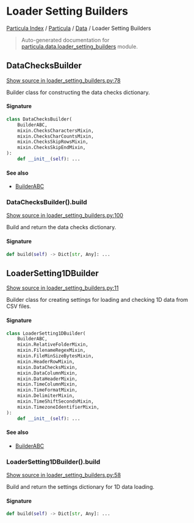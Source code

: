 # Loader Setting Builders

[Particula Index](../../README.md#particula-index) / [Particula](../index.md#particula) / [Data](./index.md#data) / Loader Setting Builders

> Auto-generated documentation for [particula.data.loader_setting_builders](https://github.com/Gorkowski/particula/blob/main/particula/data/loader_setting_builders.py) module.

## DataChecksBuilder

[Show source in loader_setting_builders.py:78](https://github.com/Gorkowski/particula/blob/main/particula/data/loader_setting_builders.py#L78)

Builder class for constructing the data checks dictionary.

#### Signature

```python
class DataChecksBuilder(
    BuilderABC,
    mixin.ChecksCharactersMixin,
    mixin.ChecksCharCountsMixin,
    mixin.ChecksSkipRowsMixin,
    mixin.ChecksSkipEndMixin,
):
    def __init__(self): ...
```

#### See also

- [BuilderABC](../next/abc_builder.md#builderabc)

### DataChecksBuilder().build

[Show source in loader_setting_builders.py:100](https://github.com/Gorkowski/particula/blob/main/particula/data/loader_setting_builders.py#L100)

Build and return the data checks dictionary.

#### Signature

```python
def build(self) -> Dict[str, Any]: ...
```



## LoaderSetting1DBuilder

[Show source in loader_setting_builders.py:11](https://github.com/Gorkowski/particula/blob/main/particula/data/loader_setting_builders.py#L11)

Builder class for creating settings for loading and checking 1D data
from CSV files.

#### Signature

```python
class LoaderSetting1DBuilder(
    BuilderABC,
    mixin.RelativeFolderMixin,
    mixin.FilenameRegexMixin,
    mixin.FileMinSizeBytesMixin,
    mixin.HeaderRowMixin,
    mixin.DataChecksMixin,
    mixin.DataColumnMixin,
    mixin.DataHeaderMixin,
    mixin.TimeColumnMixin,
    mixin.TimeFormatMixin,
    mixin.DelimiterMixin,
    mixin.TimeShiftSecondsMixin,
    mixin.TimezoneIdentifierMixin,
):
    def __init__(self): ...
```

#### See also

- [BuilderABC](../next/abc_builder.md#builderabc)

### LoaderSetting1DBuilder().build

[Show source in loader_setting_builders.py:58](https://github.com/Gorkowski/particula/blob/main/particula/data/loader_setting_builders.py#L58)

Build and return the settings dictionary for 1D data loading.

#### Signature

```python
def build(self) -> Dict[str, Any]: ...
```
